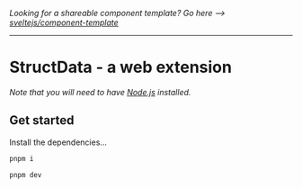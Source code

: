 _Looking for a shareable component template? Go here --> [sveltejs/component-template](https://github.com/sveltejs/component-template)_

---

# StructData - a web extension

_Note that you will need to have [Node.js](https://nodejs.org) installed._

## Get started

Install the dependencies...

```bash
pnpm i
```

```bash
pnpm dev
```
